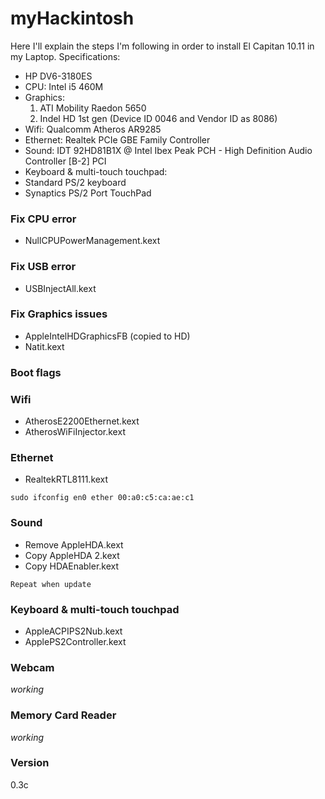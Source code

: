 # myHackintosh

Here I'll explain the steps I'm following in order to install El Capitan 10.11 in my Laptop.
Specifications:
- HP DV6-3180ES
- CPU: Intel i5 460M
- Graphics:
  1. ATI Mobility Raedon 5650
  2. Indel HD 1st gen (Device ID 0046 and Vendor ID as 8086)
- Wifi: Qualcomm Atheros AR9285
- Ethernet: Realtek PCIe GBE Family Controller
- Sound: IDT 92HD81B1X @ Intel Ibex Peak PCH - High Definition Audio Controller [B-2]	PCI
- Keyboard & multi-touch touchpad: 
- Standard PS/2 keyboard 
- Synaptics PS/2 Port TouchPad

### Fix CPU error
- NullCPUPowerManagement.kext

### Fix USB error
- USBInjectAll.kext

### Fix Graphics issues
- AppleIntelHDGraphicsFB (copied to HD)
- Natit.kext

### Boot flags

### Wifi
- AtherosE2200Ethernet.kext
- AtherosWiFiInjector.kext

### Ethernet
- RealtekRTL8111.kext
```
sudo ifconfig en0 ether 00:a0:c5:ca:ae:c1
```

### Sound
- Remove AppleHDA.kext
- Copy AppleHDA 2.kext
- Copy HDAEnabler.kext
```
Repeat when update
```

### Keyboard & multi-touch touchpad
- AppleACPIPS2Nub.kext
- ApplePS2Controller.kext

### Webcam
*working*

### Memory Card Reader
*working*

### Version
0.3c
